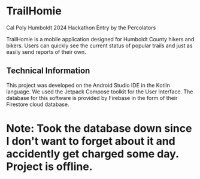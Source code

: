 # TrailHomie 
Cal Poly Humboldt 2024 Hackathon Entry by the Percolators

TrailHomie is a mobile application designed for Humboldt County hikers and bikers.
Users can quickly see the current status of popular trails and just as easily send reports of their own.

## Technical Information
This project was developed on the Android Studio IDE in the Kotlin language. We used the Jetpack Compose toolkit for the User Interface.
The database for this software is provided by Firebase in the form of their Firestore cloud database.

# Note: Took the database down since I don't want to forget about it and accidently get charged some day. Project is offline.
